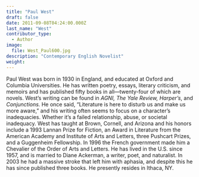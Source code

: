 ```yaml
---
title: "Paul West"
draft: false
date: 2011-09-08T04:24:00.000Z
last_name: "West"
contributor_type:
  - Author
image:
  file: West_Paul600.jpg
description: "Contemporary English Novelist"
weight:
---
```


Paul West was born in 1930 in England, and educated at Oxford and Columbia Universities. He has written poetry, essays, literary criticism, and memoirs and has published fifty books in all—twenty-four of which are novels. West’s writing can be found in _AGNI, The Yale Review, Harper’s_, and _Conjunctions._ He once said, “Literature is here to disturb us and make us more aware,” and his writing often seems to focus on a character’s inadequacies. Whether it’s a failed relationship, abuse, or societal inadequacy. West has taught at Brown, Cornell, and Arizona and his honors include a 1993 Lannan Prize for Fiction, an Award in Literature from the American Academy and Institute of Arts and Letters, three Pushcart Prizes, and a Guggenheim Fellowship. In 1996 the French government made him a Chevalier of the Order of Arts and Letters. He has lived in the U.S. since 1957, and is married to Diane Ackerman, a writer, poet, and naturalist. In 2003 he had a massive stroke that left him with aphasia, and despite this he has since published three books. He presently resides in Ithaca, NY.

